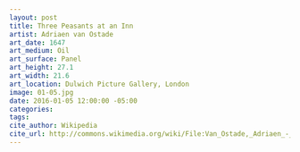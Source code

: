 ```yaml
---
layout: post
title: Three Peasants at an Inn
artist: Adriaen van Ostade
art_date: 1647
art_medium: Oil
art_surface: Panel
art_height: 27.1
art_width: 21.6
art_location: Dulwich Picture Gallery, London
image: 01-05.jpg
date: 2016-01-05 12:00:00 -05:00
categories:
tags:
cite_author: Wikipedia
cite_url: http://commons.wikimedia.org/wiki/File:Van_Ostade,_Adriaen_-_Three_Peasants_at_an_Inn_-_Google_Art_Project.jpg
---
```

